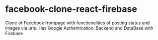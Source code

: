 # facebook-clone-react-firebase
Clone of Facebook frontpage with functionalities of posting status and images via urls. Has Google Authentication. Backend and DataBase with Firebase 
